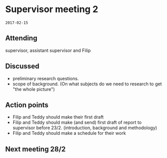 # Supervisor meeting 2
`2017-02-15`
## Attending
supervisor, assistant supervisor and Filip

## Discussed
* preliminary research questions.
* scope of background. (On what subjects do we need to research to get "the whole picture")

## Action points
* Filip and Teddy should make their first draft
* Filip and Teddy should make (and send) first draft of report to supervisor before 23/2. (introduction, background and methodology)
* Filip and Teddy should make a schedule for their work

## Next meeting 28/2
